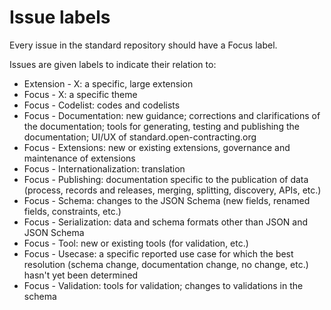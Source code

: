 # Issue labels

Every issue in the standard repository should have a Focus label.

Issues are given labels to indicate their relation to:

* Extension - X: a specific, large extension
* Focus - X: a specific theme
* Focus - Codelist: codes and codelists
* Focus - Documentation: new guidance; corrections and clarifications of the documentation; tools for generating, testing and publishing the documentation; UI/UX of standard.open-contracting.org
* Focus - Extensions: new or existing extensions, governance and maintenance of extensions
* Focus - Internationalization: translation
* Focus - Publishing: documentation specific to the publication of data (process, records and releases, merging, splitting, discovery, APIs, etc.)
* Focus - Schema: changes to the JSON Schema (new fields, renamed fields, constraints, etc.)
* Focus - Serialization: data and schema formats other than JSON and JSON Schema
* Focus - Tool: new or existing tools (for validation, etc.)
* Focus - Usecase: a specific reported use case for which the best resolution (schema change, documentation change, no change, etc.) hasn't yet been determined
* Focus - Validation: tools for validation; changes to validations in the schema
